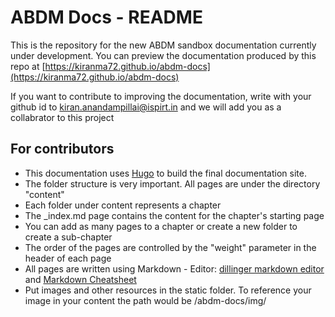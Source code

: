 # ABDM Docs - README

This is the repository for the new ABDM sandbox documentation currently under development. 
You can preview the documentation produced by this repo at [https://kiranma72.github.io/abdm-docs](https://kiranma72.github.io/abdm-docs)

If you want to contribute to improving the documentation, write with your github id to kiran.anandampillai@ispirt.in and we will add you as a collabrator to this project 

## For contributors

- This documentation uses [Hugo](gohugo.io) to build the final documentation site.
- The folder structure is very important. All pages are under the directory "content"
- Each folder under content represents a chapter
- The _index.md page contains the content for the chapter's starting page
- You can add as many pages to a chapter or create a new folder to create a sub-chapter
- The order of the pages are controlled by the "weight" parameter in the header of each page
- All pages are written using Markdown - Editor: [dillinger markdown editor](dillinger.io) and [Markdown Cheatsheet](https://www.markdownguide.org/cheat-sheet/) 
- Put images and other resources in the static folder. To reference your image in your content the path would be /abdm-docs/img/<filename>
  
